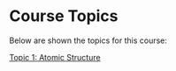 # Course Topics

Below are shown the topics for this course:

[Topic 1: Atomic Structure](1-AtomicStructure/)
<!-- [Topic 2: Periodic Table](2-PeriodicTable/) -->
